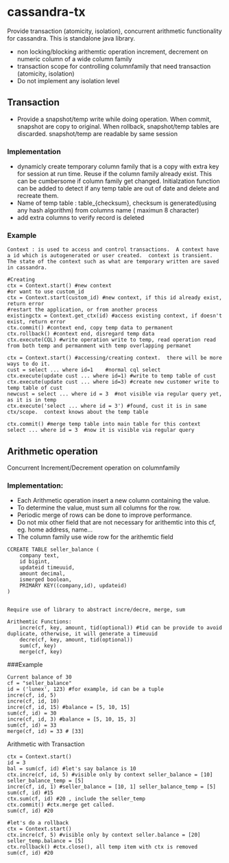 cassandra-tx
============

Provide transaction (atomicity, isolation), concurrent arithmetic functionality for cassandra.  This is standalone java library.
* non locking/blocking arithemtic operation increment, decrement on numeric column of a wide column family
* transaction scope for controlling columnfamily that need transaction (atomicity, isolation)
* Do not implement any isolation level


## Transaction
* Provide a snapshot/temp write while doing operation.  When commit, snapshot are copy to original.  When rollback, snapshot/temp tables are discarded.  snapshot/temp are readable by same session

### Implementation
* dynamicly create temporary column family that is a copy with extra key for session at run time.  Reuse if the column family already exist.  This can be cumbersome if column family get changed.  Initialzation function can be added to detect if any temp table are out of date and delete and recreate them.
* Name of temp table : table_{checksum}, checksum is generated(using any hash algorithm) from columns name ( maximun 8 character)
* add extra columns to verify record is deleted


### Example
```
Context : is used to access and control transactions.  A context have a id which is autogenerated or user created.  context is transient.  The state of the context such as what are temporary written are saved in cassandra.

#Creating
ctx = Context.start() #new context	
#or want to use custom_id
ctx = Context.start(custom_id) #new context, if this id already exist, return error
#restart the application, or from another process
existingctx = Context.get_ctx(id) #access existing context, if doesn't exist, return error 	
ctx.commit() #context end, copy temp data to permanent
ctx.rollback() #context end, disregard temp data
ctx.execute(CQL) #write operation write to temp, read operation read from both temp and permanment with temp overlapping permanet
```

```
ctx = Context.start() #accessing/creating context.  there will be more ways to do it.
cust = select ... where id=1	#normal cql select
ctx.execute(update cust ... where id=1) #write to temp table of cust
ctx.execute(update cust ... where id=3) #create new customer write to temp table of cust
newcust = select ... where id = 3  #not visible via regular query yet, as it is in temp
ctx.execute('select ... where id = 3') #found, cust it is in same ctx/scope.  context knows about the temp table

ctx.commit() #merge temp table into main table for this context
select ... where id = 3  #now it is visible via regular query
```


## Arithmetic operation
Concurrent Increment/Decrement operation on columnfamily

### Implementation:
* Each Arithmetic operation insert a new column containing the value.
* To determine the value, must sum all columns for the row.
* Periodic merge of rows can be done to improve performance.
* Do not mix other field that are not necessary for arithemtic into this cf, eg. home address, name...
* The column family use wide row for the arithemtic field 
```
CCREATE TABLE seller_balance (
	company text,
	id bigint,
	updateid timeuuid,
	amount decimal,
	ismerged boolean,
	PRIMARY KEY((company,id), updateid)
)


Require use of library to abstract incre/decre, merge, sum

Arithemtic Functions:
	incre(cf, key, amount, tid(optional)) #tid can be provide to avoid duplicate, otherwise, it will generate a timeuuid
	decre(cf, key, amount, tid(optional))
	sum(cf, key)
	merge(cf, key)
```

###Example
```
Current balance of 30 			
cf = "seller_balance"
id = ('lunex', 123) #for example, id can be a tuple
incre(cf, id, 5)
incre(cf, id, 10)			
incre(cf, id, 15) #balance = [5, 10, 15]			
sum(cf, id) = 30
incre(cf, id, 3) #balance = [5, 10, 15, 3]	
sum(cf, id) = 33
merge(cf, id) = 33 # [33]

```
Arithmetic with Transaction
```
ctx = Context.start()
id = 3
bal = sum(cf, id) #let's say balance is 10
ctx.incre(cf, id, 5) #visible only by context seller_balance = [10] seller_balance_temp = [5]
incre(cf, id, 1) #seller_balance = [10, 1] seller_balance_temp = [5]
sum(cf, id) #15
ctx.sum(cf, id) #20 , include the seller_temp
ctx.commit() #ctx.merge get called.
sum(cf, id) #20

#let's do a rollback
ctx = Context.start()
ctx.incre(cf, 5) #visible only by context seller.balance = [20] seller_temp.balance = [5]
ctx.rollback() #ctx.close(), all temp item with ctx is removed
sum(cf, id) #20
```



